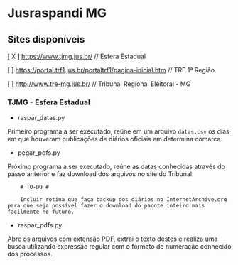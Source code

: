 # Jusraspandi MG

## Sites disponíveis
[ X ] https://www.tjmg.jus.br/ // Esfera Estadual

[   ] https://portal.trf1.jus.br/portaltrf1/pagina-inicial.htm // TRF 1ª Região

[   ] http://www.tre-mg.jus.br/ // Tribunal Regional Eleitoral - MG

### TJMG - Esfera Estadual

- raspar_datas.py 

Primeiro programa a ser executado, reúne em um arquivo `datas.csv` os dias em que houveram publicações de diários oficiais em determina comarca.

- pegar_pdfs.py

Próximo programa a ser executado, reúne as datas conhecidas através do passo anterior e faz download dos arquivos no site do Tribunal.

        # TO-DO #

        Incluir rotina que faça backup dos diários no InternetArchive.org para que seja possível fazer o download do pacote inteiro mais facilmente no futuro.

- raspar_pdfs.py 

Abre os arquivos com extensão PDF, extrai o texto destes e realiza uma busca utilizando expressão regular com o formato de numeração conhecido dos processos.

